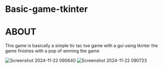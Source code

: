 # Basic-game-tkinter

# ABOUT

This game is basically a simple tic tac toe game with a gui using tkinter 
the game finishes with a pop of winning the game 


![Screenshot 2024-11-22 090640](https://github.com/user-attachments/assets/34b2da85-d457-49c5-ad2b-36309b74498a)
![Screenshot 2024-11-22 090723](https://github.com/user-attachments/assets/5cecb907-49a7-4b6e-bb47-42ef67d8af49)

